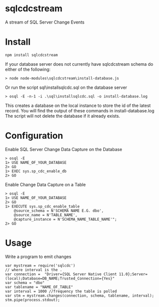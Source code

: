 sqlcdcstream
============

A stream of SQL Server Change Events

# Install 
```
npm install sqlcdcstream
```

If your database server does not currently have sqlcdcstream schema do either of the following:
```
> node node-modules\sqlcdcstream\install-database.js
```

Or run the script sql\installsqlcdc.sql on the database server
```
> osql -E -n-1 -i .\sql\installsqlcdc.sql -o install-database.log
```

This creates a database on the local instance to store the id of the latest record.
You will find the output of these commands in install-database.log
The script will not delete the database if it already exists.

# Configuration

Enable SQL Server Change Data Capture on the Database
```
> osql -E 
1> USE NAME_OF_YOUR_DATABASE
2> GO
1> EXEC sys.sp_cdc_enable_db
2> GO
```

Enable Change Data Capture on a Table
```
> osql -E 
1> USE NAME_OF_YOUR_DATABASE
2> GO
1> EXECUTE sys.sp_cdc_enable_table 
	@source_schema = N'SCHEMA NAME E.G. dbo', 
	@source_name = N'TABLE_NAME', 
	@capture_instance = N'SCHEMA_NAME_TABLE_NAME'";
2> GO
```

# Usage

Write a program to emit changes
```
var mystream = require('sqlcdc')
// where interval is the .
var connection =  "Driver={SQL Server Native Client 11.0};Server=(local);Database=DB_NAME;Trusted_Connection={Yes}"
var schema = "dbo"
var tablename = "NAME_OF_TABLE"
var interval = 1000 //frequency the table is polled
var stm = mystream.changes(connection, schema, tablename, interval);
stm.pipe(process.stdout);
```